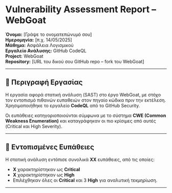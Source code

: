 # Vulnerability Assessment Report – WebGoat

**Όνομα:** [Γράψε το ονοματεπώνυμό σου]  
**Ημερομηνία:** [π.χ. 14/05/2025]  
**Μάθημα:** Ασφάλεια Λογισμικού  
**Εργαλείο Ανάλυσης:** GitHub CodeQL  
**Project:** WebGoat  
**Repository:** [URL του δικού σου GitHub repo – fork του WebGoat]

---

## 📌 Περιγραφή Εργασίας

Η εργασία αφορά στατική ανάλυση (SAST) στο έργο WebGoat, με στόχο τον εντοπισμό πιθανών ευπαθειών στον πηγαίο κώδικα πριν την εκτέλεση. Χρησιμοποιήθηκε το εργαλείο **CodeQL** από το GitHub Security.

Οι ευπάθειες κατηγοριοποιούνται σύμφωνα με το σύστημα **CWE (Common Weakness Enumeration)** και καταγράφηκαν οι πιο κρίσιμες από αυτές (Critical και High Severity).

---

## 🧪 Εντοπισμένες Ευπάθειες

Η στατική ανάλυση εντόπισε συνολικά **ΧΧ** ευπάθειες, από τις οποίες:
- **Χ** χαρακτηρίστηκαν ως **Critical**
- **Χ** χαρακτηρίστηκαν ως **High**
- Επιλέχθηκαν όλες οι **Critical** και 3 **High** για αναλυτική τεκμηρίωση.

---


